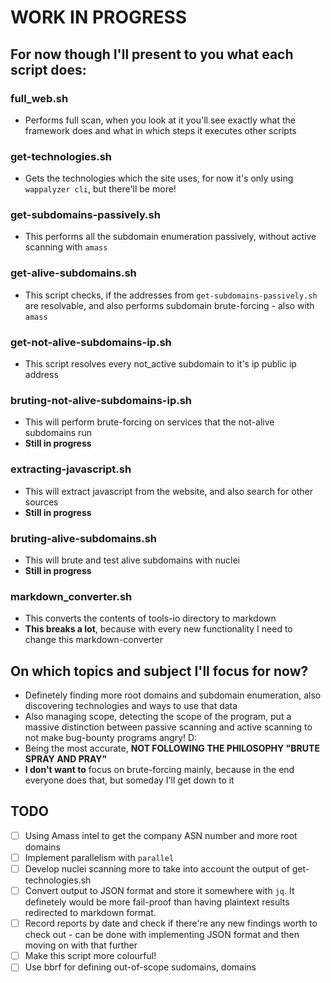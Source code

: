 
# WORK IN PROGRESS

## For now though I'll present to you what each script does:

### full_web.sh
- Performs full scan, when you look at it you'll see exactly what the framework does and what in which steps it executes other scripts
### get-technologies.sh
- Gets the technologies which the site uses, for now it's only using ```wappalyzer cli```, but there'll be more!
### get-subdomains-passively.sh
- This performs all the subdomain enumeration passively, without active scanning with ```amass```
### get-alive-subdomains.sh
- This script checks, if the addresses from ```get-subdomains-passively.sh``` are resolvable, and also performs subdomain brute-forcing - also with ```amass```
### get-not-alive-subdomains-ip.sh
- This script resolves every not_active subdomain to it's ip public ip address
### bruting-not-alive-subdomains-ip.sh
- This will perform brute-forcing on services that the not-alive subdomains run
- **Still in progress**
### extracting-javascript.sh
- This will extract javascript from the website, and also search for other sources
- **Still in progress**
### bruting-alive-subdomains.sh 
- This will brute and test alive subdomains with nuclei
- **Still in progress**
### markdown_converter.sh
- This converts the contents of tools-io directory to markdown 
- **This breaks a lot**, because with every new functionality I need to change this markdown-converter

## On which topics and subject I'll focus for now?
- Definetely finding more root domains and subdomain enumeration, also discovering technologies and ways to use that data
- Also managing scope, detecting the scope of the program, put a massive distinction between passive scanning and active scanning to not make bug-bounty programs angry! D:
- Being the most accurate, **NOT FOLLOWING THE PHILOSOPHY "BRUTE SPRAY AND PRAY"**
- **I don't want to** focus on brute-forcing mainly, because in the end everyone does that, but someday I'll get down to it
## TODO
- [ ] Using Amass intel to get the company ASN number and more root domains
- [ ] Implement parallelism with ```parallel```
- [ ] Develop nuclei scanning more to take into account the output of get-technologies.sh
- [ ] Convert output to JSON format and store it somewhere with ```jq```. It definetely would be more fail-proof than having plaintext results redirected to markdown format.
- [ ] Record reports by date and check if there're any new findings worth to check out - can be done with implementing JSON format and then moving on with that further
- [ ] Make this script more colourful!
- [ ] Use bbrf for defining out-of-scope sudomains, domains
